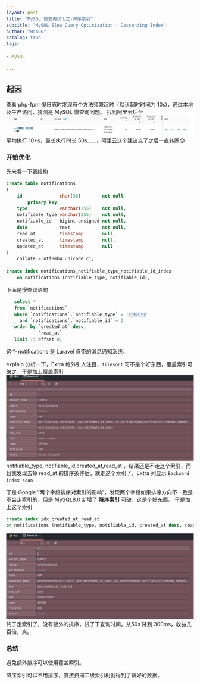 ```yaml
---
layout: post
title: "MySQL 慢查询优化之-降序索引"
subtitle: "MySQL Slow Query Optimization - Descending Index"
author: "HaoDu"
catalog: true
tags:

- MySQL

---
```


## 起因

查看 php-fpm 慢日志时发现有个方法频繁超时（默认超时时间为 10s)，通过本地及生产访问，猜测是 MySQL 慢查询问题。
找到阿里云后台
![](../img/img.png)
平均执行 10+s，最长执行时长 50s……，阿里云这个建议点了之后一直转圈😓

### 开始优化

先来看一下表结构

```sql
create table notifications
(
    id              char(36)        not null
        primary key,
    type            varchar(255)    not null,
    notifiable_type varchar(255)    not null,
    notifiable_id   bigint unsigned not null,
    data            text            not null,
    read_at         timestamp       null,
    created_at      timestamp       null,
    updated_at      timestamp       null
)
    collate = utf8mb4_unicode_ci;

create index notifications_notifiable_type_notifiable_id_index
    on notifications (notifiable_type, notifiable_id);
```
下面是慢查询语句

```sql
   select *
   from `notifications`
   where `notifications`.`notifiable_type` = '巴拉巴拉'
     and `notifications`.`notifiable_id` = 2
   order by `created_at` desc,
            `read_at`
   limit 15 offset 0;
 ```

这个 notifications 是 Laravel 自带的消息通知系统。

explain 分析一下，Extra 格外引人注目，`filesort` 可不是个好东西，覆盖索引可破之，于是加上覆盖索引![](../img/img_1.png)
notifiable_type, notifiable_id,created_at,read_at ，结果还是不走这个索引，而且我发现去掉 read_at 的排序条件后，就走这个索引了，Extra 列显示 `Backward index scan`

于是 Google “两个字段排序对索引的影响”，发现两个字段如果排序方向不一致是不会走索引的，但是 MySQL8.0 新增了 **降序索引** 可破，这是个好东西。
于是加上这个索引
```sql
create index idx_created_at_read_at
on notifications (notifiable_type, notifiable_id, created_at desc, read_at);
```
![](../img/img_2.png)
终于走索引了，没有额外的排序，试了下查询时间，从50s 降到  300ms，收益几百倍，爽。
### 总结
避免额外排序可以使用覆盖索引。

降序索引可以不用排序，直接扫描二级索引树就得到了排好的数据。





